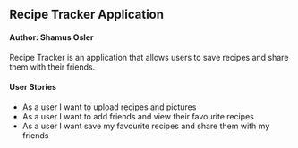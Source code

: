 ## Recipe Tracker Application

#### Author: Shamus Osler

Recipe Tracker is an application that allows users to save recipes and share them with their friends.

#### User Stories

- As a user I want to upload recipes and pictures
- As a user I want to add friends and view their favourite recipes
- As a user I want save my favourite recipes and share them with my friends
